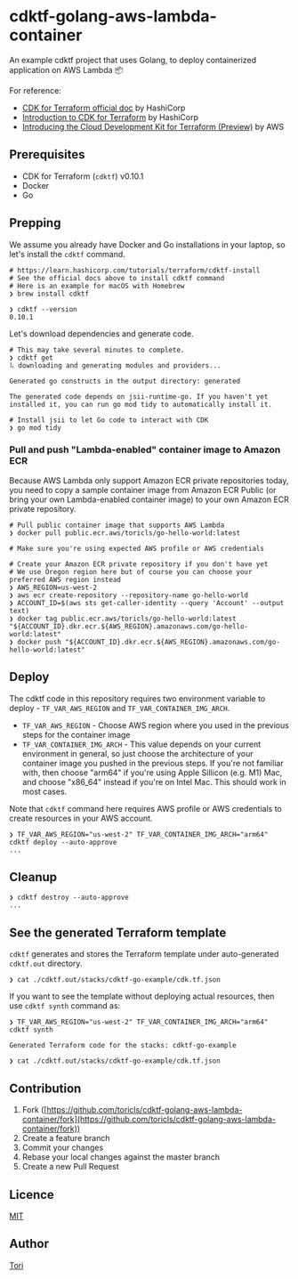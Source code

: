 # cdktf-golang-aws-lambda-container

An example cdktf project that uses Golang, to deploy containerized application on AWS Lambda 📦

For reference:
- [CDK for Terraform official doc](https://www.terraform.io/cdktf) by HashiCorp
- [Introduction to CDK for Terraform](https://learn.hashicorp.com/tutorials/terraform/cdktf) by HashiCorp
- [Introducing the Cloud Development Kit for Terraform (Preview)](https://aws.amazon.com/blogs/developer/introducing-the-cloud-development-kit-for-terraform-preview/) by AWS

## Prerequisites

- CDK for Terraform (`cdktf`) v0.10.1
- Docker
- Go

## Prepping

We assume you already have Docker and Go installations in your laptop, so let's install the `cdktf` command.

```shell
# https://learn.hashicorp.com/tutorials/terraform/cdktf-install
# See the official docs above to install cdktf command
# Here is an example for macOS with Homebrew
❯ brew install cdktf

❯ cdktf --version
0.10.1
```

Let's download dependencies and generate code.

```shell
# This may take several minutes to complete.
❯ cdktf get
⠧ downloading and generating modules and providers...

Generated go constructs in the output directory: generated

The generated code depends on jsii-runtime-go. If you haven't yet installed it, you can run go mod tidy to automatically install it.

# Install jsii to let Go code to interact with CDK
❯ go mod tidy
```

### Pull and push "Lambda-enabled" container image to Amazon ECR

Because AWS Lambda only support Amazon ECR private repositories today, you need to copy a sample container image from Amazon ECR Public (or bring your own Lambda-enabled container image) to your own Amazon ECR private repository.

```shell
# Pull public container image that supports AWS Lambda
❯ docker pull public.ecr.aws/toricls/go-hello-world:latest

# Make sure you're using expected AWS profile or AWS credentials

# Create your Amazon ECR private repository if you don't have yet
# We use Oregon region here but of course you can choose your preferred AWS region instead
❯ AWS_REGION=us-west-2
❯ aws ecr create-repository --repository-name go-hello-world
❯ ACCOUNT_ID=$(aws sts get-caller-identity --query 'Account' --output text)
❯ docker tag public.ecr.aws/toricls/go-hello-world:latest "${ACCOUNT_ID}.dkr.ecr.${AWS_REGION}.amazonaws.com/go-hello-world:latest"
❯ docker push "${ACCOUNT_ID}.dkr.ecr.${AWS_REGION}.amazonaws.com/go-hello-world:latest"
```

## Deploy

The cdktf code in this repository requires two environment variable to deploy - `TF_VAR_AWS_REGION` and `TF_VAR_CONTAINER_IMG_ARCH`.

- `TF_VAR_AWS_REGION` - Choose AWS region where you used in the previous steps for the container image
- `TF_VAR_CONTAINER_IMG_ARCH` - This value depends on your current environment in general, so just choose the architecture of your container image you pushed in the previous steps. If you're not familiar with, then choose "arm64" if you're using Apple Sillicon (e.g. M1) Mac, and choose "x86_64" instead if you're on Intel Mac. This should work in most cases.

Note that `cdktf` command here requires AWS profile or AWS credentials to create resources in your AWS account.

```shell
❯ TF_VAR_AWS_REGION="us-west-2" TF_VAR_CONTAINER_IMG_ARCH="arm64" cdktf deploy --auto-approve
...
```

## Cleanup

```shell
❯ cdktf destroy --auto-approve
...
```

## See the generated Terraform template

`cdktf` generates and stores the Terraform template under auto-generated `cdktf.out` directory.

```shell
❯ cat ./cdktf.out/stacks/cdktf-go-example/cdk.tf.json
```

If you want to see the template without deploying actual resources, then use `cdktf synth` command as:

```shell
❯ TF_VAR_AWS_REGION="us-west-2" TF_VAR_CONTAINER_IMG_ARCH="arm64" cdktf synth

Generated Terraform code for the stacks: cdktf-go-example

❯ cat ./cdktf.out/stacks/cdktf-go-example/cdk.tf.json
```

## Contribution

1. Fork ([https://github.com/toricls/cdktf-golang-aws-lambda-container/fork](https://github.com/toricls/cdktf-golang-aws-lambda-container/fork))
1. Create a feature branch
1. Commit your changes
1. Rebase your local changes against the master branch
1. Create a new Pull Request

## Licence

[MIT](LICENSE)

## Author

[Tori](https://github.com/toricls)
